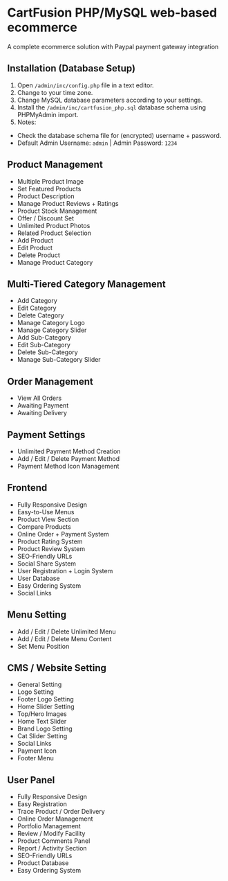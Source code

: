 # CartFusion PHP/MySQL web-based ecommerce

A complete ecommerce solution with Paypal payment gateway integration

## Installation (Database Setup)

1. Open `/admin/inc/config.php` file in a text editor.
2. Change to your time zone.
3. Change MySQL database parameters according to your settings.
4. Install the `/admin/inc/cartfusion_php.sql` database schema using PHPMyAdmin import.
5. Notes:
 - Check the database schema file for (encrypted) username + password.
 - Default Admin Username: `admin` | Admin Password: `1234`

## Product Management

- Multiple Product Image
- Set Featured Products
- Product Description
- Manage Product Reviews + Ratings
- Product Stock Management
- Offer / Discount Set
- Unlimited Product Photos
- Related Product Selection
- Add Product
- Edit Product
- Delete Product
- Manage Product Category 

## Multi-Tiered Category Management

- Add Category 
- Edit Category 
- Delete Category 
- Manage Category Logo
- Manage Category Slider
- Add Sub-Category 
- Edit Sub-Category 
- Delete Sub-Category 
- Manage Sub-Category Slider

## Order Management

- View All Orders
- Awaiting Payment
- Awaiting Delivery
 
 ## Payment Settings

- Unlimited Payment Method Creation
- Add / Edit / Delete Payment Method
- Payment Method Icon Management

## Frontend

- Fully Responsive Design
- Easy-to-Use Menus
- Product View Section
- Compare Products
- Online Order + Payment System
- Product Rating System
- Product Review System
- SEO-Friendly URLs
- Social Share System
- User Registration + Login System
- User Database
- Easy Ordering System
- Social Links

## Menu Setting

- Add / Edit / Delete Unlimited Menu
- Add / Edit / Delete Menu Content
- Set Menu Position

## CMS / Website Setting

- General Setting
- Logo Setting
- Footer Logo Setting
- Home Slider Setting
- Top/Hero Images
- Home Text Slider
- Brand Logo Setting
- Cat Slider Setting
- Social Links
- Payment Icon
- Footer Menu

## User Panel

- Fully Responsive Design
- Easy Registration
- Trace Product / Order Delivery
- Online Order Management
- Portfolio Management
- Review / Modify Facility
- Product Comments Panel
- Report / Activity Section
- SEO-Friendly URLs
- Product Database
- Easy Ordering System
